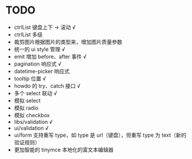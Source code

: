 # TODO

- ctrlList 键盘上下 -> 滚动 √
- ctrlList 多级 
- 裁剪图片根据图片的类型来，增加图片质量参数
- 统一的 ui style 管理 √
- emit 增加 before、after 事件 √
- pagination 响应式 √
- datetime-picker 响应式
- tooltip 位置 √
- howdo 的 try、catch 接口 √
- 多个 select 联动 √
- 模拟 select
- 模拟 radio
- 模拟 checkbox
- libs/validation √
- ui/validation √
- ui/form 支持重写 type，如 type 是 url（键盘），但重写 type 为 text（新的验证规则）
- 更加智能的 tinymce 本地化的富文本编辑器


